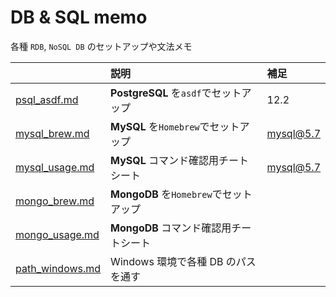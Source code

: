 # DB &amp; SQL memo

各種 `RDB`, `NoSQL DB` のセットアップや文法メモ

|                                                                                          | 説明                                   | 補足      |
| :--------------------------------------------------------------------------------------- | :------------------------------------- | :-------- |
| [psql_asdf.md](https://github.com/miolab/db_memo_to_self/blob/master/psql_asdf.md)       | **PostgreSQL** を`asdf`でセットアップ  | 12.2      |
| [mysql_brew.md](https://github.com/miolab/db_memo_to_self/blob/master/mysql_brew.md)     | **MySQL** を`Homebrew`でセットアップ   | mysql@5.7 |
| [mysql_usage.md](https://github.com/miolab/db_memo_to_self/blob/master/mysql_usage.md)   | **MySQL** コマンド確認用チートシート   | mysql@5.7 |
| [mongo_brew.md](https://github.com/miolab/db_memo_to_self/blob/master/mongo_brew.md)     | **MongoDB** を`Homebrew`でセットアップ |           |
| [mongo_usage.md](https://github.com/miolab/db_memo_to_self/blob/master/mongo_usage.md)   | **MongoDB** コマンド確認用チートシート |           |
| [path_windows.md](https://github.com/miolab/db_memo_to_self/blob/master/path_windows.md) | Windows 環境で各種 DB のパスを通す     |           |
